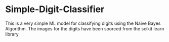 # Simple-Digit-Classifier
This is a very simple ML model for classifying digits using the Naive Bayes Algorithm. The images for the digits have been soorced from the scikit learn library
